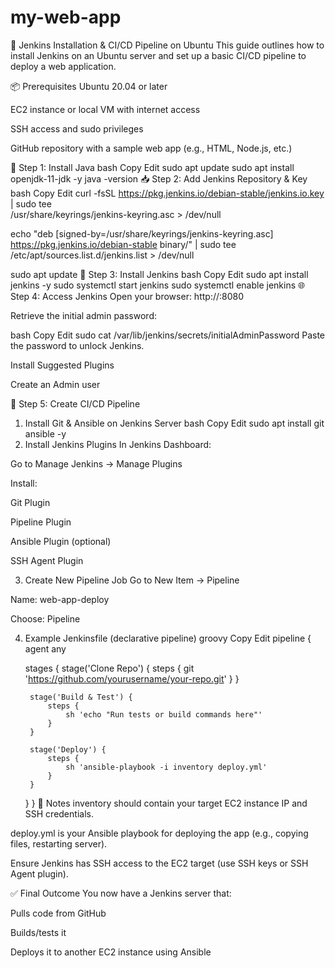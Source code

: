 # my-web-app

🚀 Jenkins Installation & CI/CD Pipeline on Ubuntu
This guide outlines how to install Jenkins on an Ubuntu server and set up a basic CI/CD pipeline to deploy a web application.

📦 Prerequisites
Ubuntu 20.04 or later

EC2 instance or local VM with internet access

SSH access and sudo privileges

GitHub repository with a sample web app (e.g., HTML, Node.js, etc.)

🔧 Step 1: Install Java
bash
Copy
Edit
sudo apt update
sudo apt install openjdk-11-jdk -y
java -version
📥 Step 2: Add Jenkins Repository & Key
bash
Copy
Edit
curl -fsSL https://pkg.jenkins.io/debian-stable/jenkins.io.key | sudo tee \
  /usr/share/keyrings/jenkins-keyring.asc > /dev/null

echo "deb [signed-by=/usr/share/keyrings/jenkins-keyring.asc] https://pkg.jenkins.io/debian-stable binary/" | sudo tee \
  /etc/apt/sources.list.d/jenkins.list > /dev/null

sudo apt update
📌 Step 3: Install Jenkins
bash
Copy
Edit
sudo apt install jenkins -y
sudo systemctl start jenkins
sudo systemctl enable jenkins
🌐 Step 4: Access Jenkins
Open your browser: http://<your-server-ip>:8080

Retrieve the initial admin password:

bash
Copy
Edit
sudo cat /var/lib/jenkins/secrets/initialAdminPassword
Paste the password to unlock Jenkins.

Install Suggested Plugins

Create an Admin user

🔄 Step 5: Create CI/CD Pipeline
1. Install Git & Ansible on Jenkins Server
bash
Copy
Edit
sudo apt install git ansible -y
2. Install Jenkins Plugins
In Jenkins Dashboard:

Go to Manage Jenkins → Manage Plugins

Install:

Git Plugin

Pipeline Plugin

Ansible Plugin (optional)

SSH Agent Plugin

3. Create New Pipeline Job
Go to New Item → Pipeline

Name: web-app-deploy

Choose: Pipeline

4. Example Jenkinsfile (declarative pipeline)
groovy
Copy
Edit
pipeline {
    agent any

    stages {
        stage('Clone Repo') {
            steps {
                git 'https://github.com/yourusername/your-repo.git'
            }
        }

        stage('Build & Test') {
            steps {
                sh 'echo "Run tests or build commands here"'
            }
        }

        stage('Deploy') {
            steps {
                sh 'ansible-playbook -i inventory deploy.yml'
            }
        }
    }
}
📁 Notes
inventory should contain your target EC2 instance IP and SSH credentials.

deploy.yml is your Ansible playbook for deploying the app (e.g., copying files, restarting server).

Ensure Jenkins has SSH access to the EC2 target (use SSH keys or SSH Agent plugin).

✅ Final Outcome
You now have a Jenkins server that:

Pulls code from GitHub

Builds/tests it

Deploys it to another EC2 instance using Ansible
